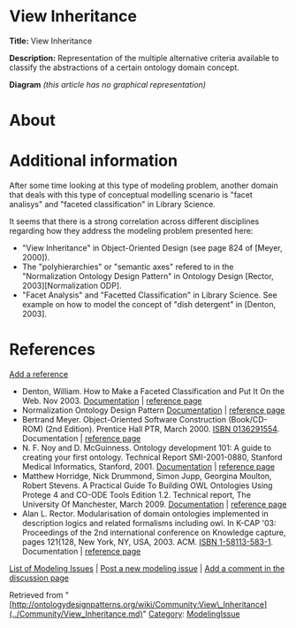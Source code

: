 #  View Inheritance


__Title:__ View Inheritance


__Description:__ Representation of the multiple alternative criteria available to classify the abstractions of a certain ontology domain concept. 


__Diagram__
_(this article has no graphical representation)_



#  About


  




#  Additional information


After some time looking at this type of modeling problem, another domain that deals with this type of conceptual modelling scenario is "facet analisys" and "faceted classification" in Library Science.


It seems that there is a strong correlation across different disciplines regarding how they address the modeling problem presented here:



* "View Inheritance" in Object-Oriented Design (see page 824 of [Meyer, 2000]).
* The "polyhierarchies" or "semantic axes" refered to in the "Normalization Ontology Design Pattern" in Ontology Design [Rector, 2003][Normalization ODP].
* "Facet Analysis" and "Facetted Classification" in Library Science. See example on how to model the concept of "dish detergent" in [Denton, 2003].


#  References


[Add a reference](index.php@title=Odp%253AAdd_reference&subject=Community%253AView+Inheritance.html "http://ontologydesignpatterns.org/wiki/index.php?title=Odp:Add_reference&subject=Community%3AView+Inheritance")



* Denton, William. How to Make a Faceted Classification and Put It On the Web. Nov 2003. [Documentation](http://www.miskatonic.org/library/facet-web-howto.html "http://www.miskatonic.org/library/facet-web-howto.html") | [reference page](../Community/References/How_to_Make_a_Faceted_Classification_and_Put_It_On_the_Web.md "Community:References/How to Make a Faceted Classification and Put It On the Web")
* Normalization Ontology Design Pattern [Documentation](http://www.gong.manchester.ac.uk/odp/html/Normalisation.html "http://www.gong.manchester.ac.uk/odp/html/Normalisation.html") | [reference page](../Community/References/Normalization_ODP.md "Community:References/Normalization ODP")
* Bertrand Meyer. Object-Oriented Software Construction (Book/CD-ROM) (2nd Edition). Prentice Hall PTR, March 2000. [ISBN 0136291554](http://ontologydesignpatterns.org/wiki/Special:BookSources/0136291554). Documentation | [reference page](../Community/References/Meyer/2000.md "Community:References/Meyer:2000")
* N. F. Noy and D. McGuinness. Ontology development 101: A guide to creating your first ontology. Technical Report SMI-2001-0880, Stanford Medical Informatics, Stanford, 2001. [Documentation](http://www-ksl.stanford.edu/people/dlm/papers/ontology101/ontology101-noy-mcguinness.html "http://www-ksl.stanford.edu/people/dlm/papers/ontology101/ontology101-noy-mcguinness.html") | [reference page](../Community/References/Ontology_development_101.md "Community:References/Ontology development 101")
* Matthew Horridge, Nick Drummond, Simon Jupp, Georgina Moulton, Robert Stevens. A Practical Guide To Building OWL Ontologies Using Protege 4 and CO-ODE Tools Edition 1.2. Technical report, The University Of Manchester, March 2009. [Documentation](http://owl.cs.manchester.ac.uk/tutorials/protegeowltutorial/resources/ProtegeOWLTutorialP4_v1_2.pdf "http://owl.cs.manchester.ac.uk/tutorials/protegeowltutorial/resources/ProtegeOWLTutorialP4_v1_2.pdf") | [reference page](../Community/References/A_Practical_Guide_To_Building_OWL_Ontologies_Using_Protege_4_and_CO-ODE_Tools_Edition_1_2.md "Community:References/A Practical Guide To Building OWL Ontologies Using Protege 4 and CO-ODE Tools Edition 1 2")
* Alan L. Rector. Modularisation of domain ontologies implemented in description logics and related formalisms including owl. In K-CAP '03: Proceedings of the 2nd international conference on Knowledge capture, pages 121{128, New York, NY, USA, 2003. ACM. [ISBN 1-58113-583-1](http://ontologydesignpatterns.org/wiki/Special:BookSources/1581135831). Documentation | [reference page](../Community/References/Modularisation_of_domain_ontologies_implemented_in_description_logics_and_related_formalisms_including_owl.md "Community:References/Modularisation of domain ontologies implemented in description logics and related formalisms including owl")


 [List of Modeling Issues](../Community/Main.md "Community:Main") | [Post a new modeling issue](../Community/PostModelingIssue.md "Community:PostModelingIssue") | [Add a comment in the discussion page](index.php@title=Odp%253AAdd_comment&target=Community_talk%253AView_Inheritance.html#New_comment "http://ontologydesignpatterns.org/wiki/index.php?title=Odp:Add_comment&target=Community_talk:View_Inheritance#New_comment")


Retrieved from "[http://ontologydesignpatterns.org/wiki/Community:View\_Inheritance](../Community/View_Inheritance.md)"
 [Category](http://ontologydesignpatterns.org/wiki/Special:Categories "Special:Categories"): [ModelingIssue](../Category/ModelingIssue.md "Category:ModelingIssue")